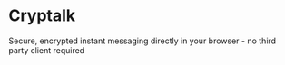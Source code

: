 Cryptalk
============

Secure, encrypted instant messaging directly in your browser - no third party client required
